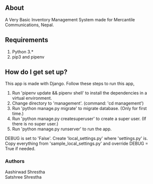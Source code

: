 ## About ##

A Very Basic Inventory Management System made for Mercantile Communications, Nepal.  

## Requirements ##

1. Python 3.*  
2. pip3 and pipenv

## How do I get set up? ##

This app is made with Django. Follow these steps to run this app,  

1. Run 'pipenv update && pipenv shell' to install the dependencies in a virtual environment.  
2. Change directory to 'management'. (command: 'cd management')  
3. Run 'python manage.py migrate' to migrate database. (Only for first time.)  
4. Run 'python manage.py createsuperuser' to create a super user. (If there is no super user.)  
5. Run 'python manage.py runserver' to run the app.  

DEBUG is set to 'False'. Create 'local_settings.py' where 'settings.py' is. Copy everything from 'sample_local_settings.py' and override DEBUG = True if needed.  

### Authors ###

Aashirwad Shrestha  
Satshree Shrestha  